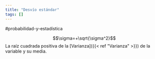 ```yaml
---
title: "Desvío estándar"
tags: []
---
```

#probabilidad-y-estadística 

$$\sigma=+\sqrt{\sigma^2}$$
La raíz cuadrada positiva de la [Varianza]({{< ref "Varianza" >}}) de la variable y su media.